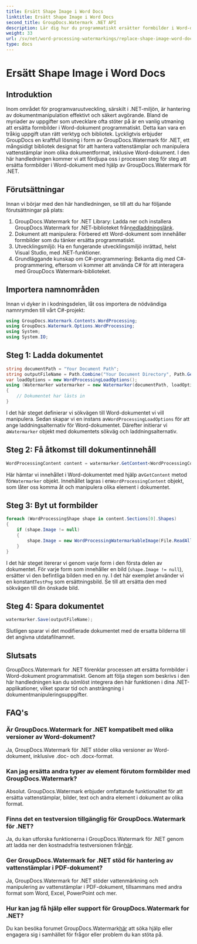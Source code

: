```yaml
---
title: Ersätt Shape Image i Word Docs
linktitle: Ersätt Shape Image i Word Docs
second_title: GroupDocs.Watermark .NET API
description: Lär dig hur du programmatiskt ersätter formbilder i Word-dokument med GroupDocs.Watermark for .NET. Förenkla dokumenthanteringsuppgifter utan ansträngning.
weight: 33
url: /sv/net/word-processing-watermarkings/replace-shape-image-word-docs/
type: docs
---
```

# Ersätt Shape Image i Word Docs

## Introduktion
Inom området för programvaruutveckling, särskilt i .NET-miljön, är hantering av dokumentmanipulation effektivt och säkert avgörande. Bland de myriader av uppgifter som utvecklare ofta stöter på är en vanlig utmaning att ersätta formbilder i Word-dokument programmatiskt. Detta kan vara en tråkig uppgift utan rätt verktyg och bibliotek.
Lyckligtvis erbjuder GroupDocs en kraftfull lösning i form av GroupDocs.Watermark för .NET, ett mångsidigt bibliotek designat för att hantera vattenstämplar och manipulera vattenstämplar inom olika dokumentformat, inklusive Word-dokument. I den här handledningen kommer vi att fördjupa oss i processen steg för steg att ersätta formbilder i Word-dokument med hjälp av GroupDocs.Watermark för .NET.
## Förutsättningar
Innan vi börjar med den här handledningen, se till att du har följande förutsättningar på plats:
1.  GroupDocs.Watermark for .NET Library: Ladda ner och installera GroupDocs.Watermark for .NET-biblioteket från[nedladdningslänk](https://releases.groupdocs.com/Watermark/net/).
2. Dokument att manipulera: Förbered ett Word-dokument som innehåller formbilder som du tänker ersätta programmatiskt.
3. Utvecklingsmiljö: Ha en fungerande utvecklingsmiljö inrättad, helst Visual Studio, med .NET-funktioner.
4. Grundläggande kunskap om C#-programmering: Bekanta dig med C#-programmering, eftersom vi kommer att använda C# för att interagera med GroupDocs Watermark-biblioteket.
## Importera namnområden
Innan vi dyker in i kodningsdelen, låt oss importera de nödvändiga namnrymden till vårt C#-projekt:
```csharp
using GroupDocs.Watermark.Contents.WordProcessing;
using GroupDocs.Watermark.Options.WordProcessing;
using System;
using System.IO;
```
## Steg 1: Ladda dokumentet
```csharp
string documentPath = "Your Document Path";
string outputFileName = Path.Combine("Your Document Directory", Path.GetFileName(documentPath));
var loadOptions = new WordProcessingLoadOptions();
using (Watermarker watermarker = new Watermarker(documentPath, loadOptions))
{
    // Dokumentet har lästs in
}
```
 I det här steget definierar vi sökvägen till Word-dokumentet vi vill manipulera. Sedan skapar vi en instans av`WordProcessingLoadOptions` för att ange laddningsalternativ för Word-dokumentet. Därefter initierar vi a`Watermarker` objekt med dokumentets sökväg och laddningsalternativ.
## Steg 2: Få åtkomst till dokumentinnehåll
```csharp
WordProcessingContent content = watermarker.GetContent<WordProcessingContent>();
```
 Här hämtar vi innehållet i Word-dokumentet med hjälp av`GetContent` metod för`Watermarker` objekt. Innehållet lagras i en`WordProcessingContent` objekt, som låter oss komma åt och manipulera olika element i dokumentet.
## Steg 3: Byt ut formbilder
```csharp
foreach (WordProcessingShape shape in content.Sections[0].Shapes)
{
    if (shape.Image != null)
    {
        shape.Image = new WordProcessingWatermarkableImage(File.ReadAllBytes(Constants.TestPng));
    }
}
```
I det här steget itererar vi genom varje form i den första delen av dokumentet. För varje form som innehåller en bild (`shape.Image != null`), ersätter vi den befintliga bilden med en ny. I det här exemplet använder vi en konstant`TestPng` som ersättningsbild. Se till att ersätta den med sökvägen till din önskade bild.
## Steg 4: Spara dokumentet
```csharp
watermarker.Save(outputFileName);
```
Slutligen sparar vi det modifierade dokumentet med de ersatta bilderna till det angivna utdatafilnamnet.

## Slutsats
GroupDocs.Watermark for .NET förenklar processen att ersätta formbilder i Word-dokument programmatiskt. Genom att följa stegen som beskrivs i den här handledningen kan du sömlöst integrera den här funktionen i dina .NET-applikationer, vilket sparar tid och ansträngning i dokumentmanipuleringsuppgifter.
## FAQ's
### Är GroupDocs.Watermark for .NET kompatibelt med olika versioner av Word-dokument?
Ja, GroupDocs.Watermark för .NET stöder olika versioner av Word-dokument, inklusive .doc- och .docx-format.
### Kan jag ersätta andra typer av element förutom formbilder med GroupDocs.Watermark?
Absolut. GroupDocs.Watermark erbjuder omfattande funktionalitet för att ersätta vattenstämplar, bilder, text och andra element i dokument av olika format.
### Finns det en testversion tillgänglig för GroupDocs.Watermark för .NET?
 Ja, du kan utforska funktionerna i GroupDocs.Watermark för .NET genom att ladda ner den kostnadsfria testversionen från[här](https://releases.groupdocs.com/).
### Ger GroupDocs.Watermark for .NET stöd för hantering av vattenstämplar i PDF-dokument?
Ja, GroupDocs.Watermark for .NET stöder vattenmärkning och manipulering av vattenstämplar i PDF-dokument, tillsammans med andra format som Word, Excel, PowerPoint och mer.
### Hur kan jag få hjälp eller support för GroupDocs.Watermark for .NET?
 Du kan besöka forumet GroupDocs.Watermark[här](https://forum.groupdocs.com/c/watermark/19) att söka hjälp eller engagera sig i samhället för frågor eller problem du kan stöta på.